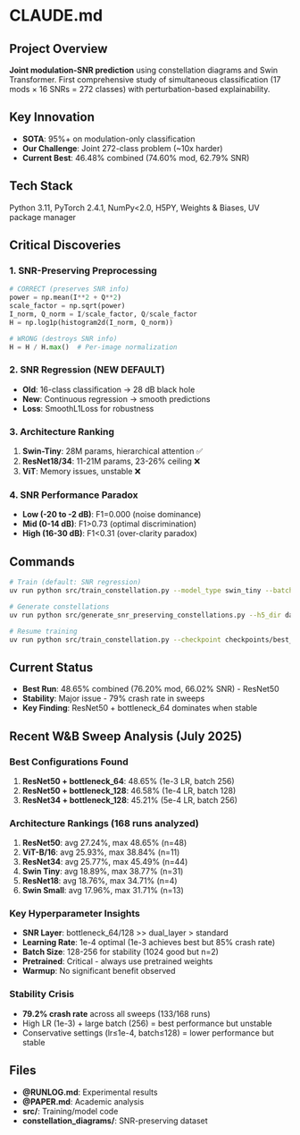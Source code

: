 # CLAUDE.md

## Project Overview
**Joint modulation-SNR prediction** using constellation diagrams and Swin Transformer. First comprehensive study of simultaneous classification (17 mods × 16 SNRs = 272 classes) with perturbation-based explainability.

## Key Innovation
- **SOTA**: 95%+ on modulation-only classification
- **Our Challenge**: Joint 272-class problem (~10x harder)
- **Current Best**: 46.48% combined (74.60% mod, 62.79% SNR)

## Tech Stack
Python 3.11, PyTorch 2.4.1, NumPy<2.0, H5PY, Weights & Biases, UV package manager

## Critical Discoveries

### 1. SNR-Preserving Preprocessing
```python
# CORRECT (preserves SNR info)
power = np.mean(I**2 + Q**2)
scale_factor = np.sqrt(power)
I_norm, Q_norm = I/scale_factor, Q/scale_factor
H = np.log1p(histogram2d(I_norm, Q_norm))

# WRONG (destroys SNR info)
H = H / H.max()  # Per-image normalization
```

### 2. SNR Regression (NEW DEFAULT)
- **Old**: 16-class classification → 28 dB black hole
- **New**: Continuous regression → smooth predictions
- **Loss**: SmoothL1Loss for robustness

### 3. Architecture Ranking
1. **Swin-Tiny**: 28M params, hierarchical attention ✅
2. **ResNet18/34**: 11-21M params, 23-26% ceiling ❌
3. **ViT**: Memory issues, unstable ❌

### 4. SNR Performance Paradox
- **Low (-20 to -2 dB)**: F1=0.000 (noise dominance)
- **Mid (0-14 dB)**: F1>0.73 (optimal discrimination)
- **High (16-30 dB)**: F1<0.31 (over-clarity paradox)

## Commands
```bash
# Train (default: SNR regression)
uv run python src/train_constellation.py --model_type swin_tiny --batch_size 256 --epochs 100

# Generate constellations
uv run python src/generate_snr_preserving_constellations.py --h5_dir data/split_hdf5 --output_dir constellation_diagrams

# Resume training
uv run python src/train_constellation.py --checkpoint checkpoints/best_model_swin_tiny_epoch_X.pth
```

## Current Status
- **Best Run**: 48.65% combined (76.20% mod, 66.02% SNR) - ResNet50
- **Stability**: Major issue - 79% crash rate in sweeps
- **Key Finding**: ResNet50 + bottleneck_64 dominates when stable

## Recent W&B Sweep Analysis (July 2025)

### Best Configurations Found
1. **ResNet50 + bottleneck_64**: 48.65% (1e-3 LR, batch 256)
2. **ResNet50 + bottleneck_128**: 46.58% (1e-4 LR, batch 128)
3. **ResNet34 + bottleneck_128**: 45.21% (5e-4 LR, batch 256)

### Architecture Rankings (168 runs analyzed)
1. **ResNet50**: avg 27.24%, max 48.65% (n=48)
2. **ViT-B/16**: avg 25.93%, max 38.84% (n=11) 
3. **ResNet34**: avg 25.77%, max 45.49% (n=44)
4. **Swin Tiny**: avg 18.89%, max 38.77% (n=31)
5. **ResNet18**: avg 18.76%, max 34.71% (n=4)
6. **Swin Small**: avg 17.96%, max 31.71% (n=13)

### Key Hyperparameter Insights
- **SNR Layer**: bottleneck_64/128 >> dual_layer > standard
- **Learning Rate**: 1e-4 optimal (1e-3 achieves best but 85% crash rate)
- **Batch Size**: 128-256 for stability (1024 good but n=2)
- **Pretrained**: Critical - always use pretrained weights
- **Warmup**: No significant benefit observed

### Stability Crisis
- **79.2% crash rate** across all sweeps (133/168 runs)
- High LR (1e-3) + large batch (256) = best performance but unstable
- Conservative settings (lr≤1e-4, batch≤128) = lower performance but stable

## Files
- **@RUNLOG.md**: Experimental results
- **@PAPER.md**: Academic analysis
- **src/**: Training/model code
- **constellation_diagrams/**: SNR-preserving dataset